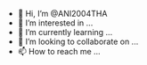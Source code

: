 - 👋 Hi, I’m @ANI2004THA
- 👀 I’m interested in ...
- 🌱 I’m currently learning ...
- 💞️ I’m looking to collaborate on ...
- 📫 How to reach me ...

<!---
ANI2004THA/ANI2004THA is a ✨ special ✨ repository because its `README.md` (this file) appears on your GitHub profile.
You can click the Preview link to take a look at your changes.
--->
